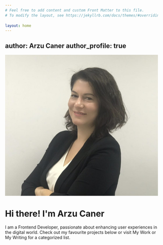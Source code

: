 ```yaml
---
# Feel free to add content and custom Front Matter to this file.
# To modify the layout, see https://jekyllrb.com/docs/themes/#overriding-theme-defaults

layout: home
---
```

author: Arzu Caner
author_profile: true
---
![arzu caner](/assets/images/Arzu%20Caner.jpeg)
# Hi there! I'm Arzu Caner
 I am a Frontend Developer, passionate about enhancing user experiences in the digital world. Check out my favourite projects below or visit My Work or My Writing for a categorized list.